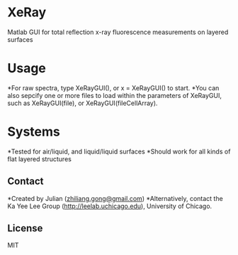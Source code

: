 # XeRay
Matlab GUI for total reflection x-ray fluorescence measurements on layered surfaces

# Usage
*For raw spectra, type XeRayGUI(), or x = XeRayGUI() to start.
*You can also sepcify one or more files to load within the parameters of XeRayGUI, such as XeRayGUI(file), or XeRayGUI(fileCellArray).

# Systems
*Tested for air/liquid, and liquid/liquid surfaces
*Should work for all kinds of flat layered structures

## Contact
*Created by Julian (zhiliang.gong@gmail.com)
*Alternatively, contact the Ka Yee Lee Group (http://leelab.uchicago.edu), University of Chicago.

## License
MIT

